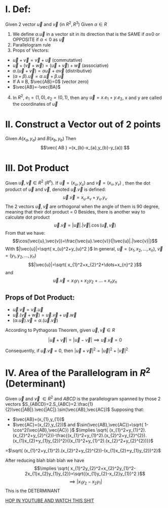 # I. Def:

 Given 2 vector $\vec{u}$ and $\vec{v}$ (in $R^{2}, R^3$)
Given $\alpha\in R$
1. We define $\alpha.\vec{u}$ in a vector sit in its direction that is the SAME  if $\alpha\geq_{}0$ or OPPOSITE if $\alpha<0$ as $\vec{ u}$
2. Parallelogram rule
3. Props of Vectors:
- $\vec{u}+\vec{v}=\vec{v}+\vec{u}$ (commutative)
- $\vec{u}+(\vec{v}+\vec{w})=(\vec{u}+\vec{v})+\vec{w}$ (associative)
- $\alpha.(\vec{u}+\vec{v})=\alpha\vec{u}+\alpha\vec{v}$ (distributive)
- $(\alpha+\beta).\vec{u}=\alpha.\vec{u}+\beta.\vec{u}$
- If A $\equiv$ B, $\vec{AB}=0$ (vector zero)
- $\vec{AB}=-\vec{BA}$
4. In $R^2$, $e_{1}=(1,0),e_{2}=(0,1)$, then any $\vec{u}=x.e_{1}+y.e_{2}$, x and y are called the coordinates of $\vec{u}$

# II. Construct a Vector out of 2 points

Given $A(x_{a},y_a)$ and $B(x_{b},y_{b})$
Then$$\vec{ AB } =(x_{b}-x_{a},y_{b}-y_{a}) $$
# III. Dot Product
Given $\vec{ u}, \vec{v} \in R^2$ ($R^n$). If $\vec{u}=(x_{u},y_{u})$ and $\vec{v}=(x_{v},y_{v})$ , then the dot product of $\vec{u}$ and $\vec{v}$, denoted $\vec{u}. \vec{v}$ is defined:$$\vec u. \vec v=x_u.x_{v}+y_{u}.y_{v}$$
The 2 vectors $\vec{ u}, \vec{v}$ are orthogonal when the angle of them is 90 degree, meaning that their dot product = 0
Besides, there is another way to calculate dot product$$\vec{u}.\vec{v}=|\vec{u}|.|\vec{v}|.\cos(\vec{u},\vec{v})$$
From that we have:$$\cos(\vec{u},\vec{v})=\frac{\vec{u}.\vec{v}}{|\vec{u}|.|\vec{v}|}$$
With $|\vec{u}|=\sqrt{ x_{u}^2+y_{u}^2 }$ 
In general, $\vec{u}=(x_{1},x_{2},\dots,x_{n})$, $\vec{v}=(y_{1},y_{2},\dots,y_{n})$ 
$$|\vec{u}|=\sqrt{ x_{1}^2+x_{2}^2+\dots+x_{n}^2 }$$ and
$$\vec{u}.\vec{v}=x_{1}y_{1}+x_{2}y_{2}+\dots+x_{n}y_{n}$$
## Props of Dot Product:

- $\vec{u}.\vec{v}=\vec{v}.\vec{u}$
- $\vec{u}.(\vec{v}+\vec{w})=\vec{u}.\vec{v}+\vec{u}.\vec{w}$
- $(\alpha.\vec{u}).\vec{v}=\alpha.(\vec{u}.\vec{v})$

According to Pythagoras Theorem, given $\vec{u},\vec{v} \in R$

$$|\vec{u}+\vec{v}|=|\vec{u}-\vec{v}|\implies \vec u.\vec{v}=0$$

Consequently, if $\vec{u}.\vec{v}=0$, then $|\vec{u}+\vec{v}|^2=|\vec{u}|^2+|\vec{v}|^2$

# IV. Area of the Parallelogram in $R^2$ (Determinant)

Given $\vec{u}$ and $\vec{v}$ $\in R^2$ and $ABCD$ is the parallelogram spanned by those 2 vectors
$S_{ABCD}=2.S_{ABC}=2.\frac{1}{2}\vec{|AB|}.\vec{|AC|}.\sin(\vec{AB},\vec{AC})$
Supposing that:
- $\vec{AB}=(x_{1},y_{1})$
- $\vec{AC}=(x_{2},y_{2})$
and $\sin(\vec{AB},\vec{AC})=\sqrt{ 1-\cos^2(\vec{AB},\vec{AC}) }$
$\implies \sqrt{ (x_{1}^2+y_{1}^2).(x_{2}^2+y_{2}^{2})-\frac{(x_{1}^2+y_{1}^2).(x_{2}^2+y_{2}^{2}).(x_{1}x_{2}+y_{1}y_{2})^2}{(x_{1}^2+y_{1}^2).(x_{2}^2+y_{2}^{2})}}$

=$\sqrt{ (x_{1}^2+y_{1}^2).(x_{2}^2+y_{2}^{2})-(x_{1}x_{2}+y_{1}y_{2})^2}$

After reducing blah blah blah we have
$$\implies \sqrt{  x_{1}^2y_{2}^2+x_{2}^2y_{1}^2-2x_{1}x_{2}y_{1}y_{2}}=\sqrt{(x_{1}y_{2}-x_{2}y_{1})^2 }$$$$\implies|x_{1}y_{2}-x_{2}y_{1}|$$This is the DETERMINANT

[HOP IN YOUTUBE AND WATCH THIS SHIT ](https://www.youtube.com/watch?v=Ip3X9LOh2dk)

